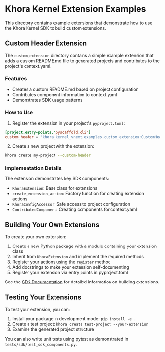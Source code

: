 # Khora Kernel Extension Examples

This directory contains example extensions that demonstrate how to use the Khora Kernel SDK to build custom extensions.

## Custom Header Extension

The `custom_extension` directory contains a simple example extension that adds a custom README.md file to generated projects and contributes to the project's context.yaml.

### Features

- Creates a custom README.md based on project configuration
- Contributes component information to context.yaml
- Demonstrates SDK usage patterns

### How to Use

1. Register the extension in your project's `pyproject.toml`:

```toml
[project.entry-points."pyscaffold.cli"]
custom_header = "khora_kernel_vnext.examples.custom_extension:CustomHeaderExtension"
```

2. Create a new project with the extension:

```bash
khora create my-project --custom-header
```

### Implementation Details

The extension demonstrates key SDK components:

- `KhoraExtension`: Base class for extensions
- `create_extension_action`: Factory function for creating extension actions
- `KhoraConfigAccessor`: Safe access to project configuration
- `ContributedComponent`: Creating components for context.yaml

## Building Your Own Extensions

To create your own extension:

1. Create a new Python package with a module containing your extension class
2. Inherit from `KhoraExtension` and implement the required methods
3. Register your actions using the `register` method
4. Add docstrings to make your extension self-documenting
5. Register your extension via entry points in pyproject.toml

See the [SDK Documentation](../docs/sdk/README.md) for detailed information on building extensions.

## Testing Your Extensions

To test your extension, you can:

1. Install your package in development mode: `pip install -e .`
2. Create a test project: `khora create test-project --your-extension`
3. Examine the generated project structure

You can also write unit tests using pytest as demonstrated in `tests/sdk/test_sdk_components.py`.
